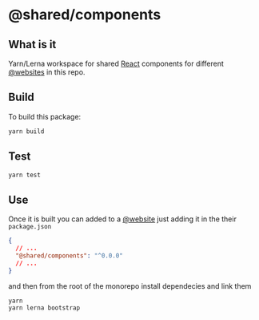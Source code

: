 # @shared/components

## What is it

Yarn/Lerna workspace for shared [React][react] components for different [@websites][@websites] in this repo.

## Build

To build this package:

```sh
yarn build
```

## Test

```sh
yarn test
```

## Use

Once it is built you can added to a [@website][@websites] just adding it in the their `package.json`

```json
{
  // ...
  "@shared/components": "^0.0.0"
  // ...
}
```

and then from the root of the monorepo install dependecies and link them

```sh
yarn
yarn lerna bootstrap
```

[react]: https://reactjs.org/
[@websites]: ../../@websites/readme.md
